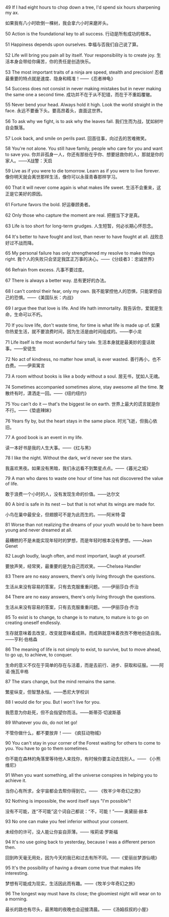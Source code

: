 49 If I had eight hours to chop down a tree, I'd spend six hours sharpening my ax.

如果我有八小时砍倒一棵树，我会拿六小时来磨斧头。

50 Action is the foundational key to all success.
行动是所有成功的根本。

51 Happiness depends upon ourselves.
幸福与否我们自己说了算。

52 Life will bring you pain all by itself. Your responsibility is to create joy.
生活本身会带给你痛苦，你的责任是创造快乐。

53 The most important traits of a ninja are speed, stealth and precision!
忍者最重要的特点就是速度、隐身和精准！——《忍者神龟》

54 Success does not consist in never making mistakes but in never making the same one a second time.
成功并不在于从不犯错，而在于不重蹈覆辙。

55 Never bend your head. Always hold it high. Look the world straight in the face.
永远不要垂下头。要高昂着头，直面这世界。

56 To ask why we fight, is to ask why the leaves fall.
我们生而为战，犹如树叶自会飘落。

57 Look back, and smile on perils past.
回首往事，向过去的苦难微笑。

58 You're not alone. You still have family, people who care for you and want to save you.
你并非孤身一人，你还有那些在乎你、想要拯救你的人，那就是你的家人。——X战警：天启

59 Live as if you were to die tomorrow. Learn as if you were to live forever.
像你明天就会离世那样生活，像你可以永葆青春那样学习。

60 That it will never come again is what makes life sweet.
生活不会重来，这正是它美好的原因。

61 Fortune favors the bold.
好运眷顾勇者。

62 Only those who capture the moment are real.
把握当下才是真。

63 Life is too short for long-term grudges.
人生短暂，何必长期心怀怨念。

64 It's better to have fought and lost, than never to have fought at all.
战败总好过不战而降。

65 My personal failure has only strengthened my resolve to make things right.
我个人的失败只会坚定我匡正万事的决心。——《分歧者3：忠诚世界》

66 Refrain from excess.
凡事不要过度。

67 There is always a better way.
总有更好的办法。

68 I can't control their fear, only my own.
我不能掌控他人的恐惧，只能掌控自己的恐惧。——《美国队长：内战》

69 I argue thee that love is life. And life hath immortality.
我告诉你，爱就是生命，生命可以不朽。

70 If you love life, don't waste time, for time is what life is made up of.
如果你热爱生活，就不要浪费时间，因为生活是由时间组成的。——李小龙

71 Life itself is the most wonderful fairy tale.
生活本身就是最美妙的童话故事。——安徒生

72 No act of kindness, no matter how small, is ever wasted.
善行再小，也不白费。——伊索寓言

73 A room without books is like a body without a soul.
居无书，犹如人无魂。

74 Sometimes accompanied sometimes alone, stay awesome all the time.
聚散终有时，潇洒走一回。——《纽约纽约》

75 You can't do it — that's the biggest lie on earth.
世界上最大的谎言就是你不行。——《垫底辣妹》

76 Years fly by, but the heart stays in the same place.
时光飞逝，但我心依旧。



77 A good book is an event in my life.

读一本好书是我的人生大事。——《红与黑》



78 I like the night. Without the dark, we'd never see the stars.

我喜欢黑夜。如果没有黑暗，我们永远看不到繁星点点。——《暮光之城》



79 A man who dares to waste one hour of time has not discovered the value of life.

敢于浪费一个小时的人，没有发现生命的价值。——达尔文



80 A bird is safe in its nest — but that is not what its wings are made for.

小鸟在巢中最安全，但翅膀可不是为此而生的。——阿米特·雷



81 Worse than not realizing the dreams of your youth would be to have been young and never dreamed at all.

最糟糕的不是未能实现年轻时的梦想，而是年轻时根本没有梦想。——Jean Genet



82 Laugh loudly, laugh often, and most important, laugh at yourself.

要放声笑，经常笑，最重要的是为自己而欢笑。——Chelsea Handler



83 There are no easy answers, there's only living through the questions.

生活从来没有容易的答案，只有去克服重重问题。——伊丽莎白·乔治



84 There are no easy answers, there's only living through the questions.

生活从来没有容易的答案，只有去克服重重问题。——伊丽莎白·乔治



85 To exist is to change, to change is to mature, to mature is to go on creating oneself endlessly.

生存就意味着去改变，改变就意味着成熟，而成熟就意味着孜孜不倦地创造自我。——亨利·伯格森



86 The meaning of life is not simply to exist, to survive, but to move ahead, to go up, to achieve, to conquer.

生命的意义不仅在于简单的存在与活着，而是去前行、进步、获取和征服。——阿诺·施瓦辛格



87 The stars change, but the mind remains the same.

繁星纵变，但智慧永恒。——悉尼大学校训



88 I would die for you. But I won't live for you.

我愿意为你赴死，但不会指望你而活。——斯蒂芬·切波斯基



89 Whatever you do, do not let go!

不管你做什么，都不要放弃！—— 《疯狂动物城》



90 You can't stay in your corner of the Forest waiting for others to come to you. You have to go to them sometimes.

你不能在森林的角落里等待他人来找你，有时候你要主动去找别人。—— 《小熊维尼》



91 When you want something, all the universe conspires in helping you to achieve it.

当你心有所求，全宇宙都会去帮你得到它。—— 《牧羊少年奇幻之旅》



92 Nothing is impossible, the word itself says "I'm possible"!

没有不可能，连“不可能”这个词自己都说：“不，可能！”—— 奥黛丽·赫本



93 No one can make you feel inferior without your consent.

未经你的许可，没人能让你妄自菲薄。—— 埃莉诺·罗斯福



94 It's no use going back to yesterday, because I was a different person then.

回到昨天毫无用处，因为今天的我已和过去有所不同。——《爱丽丝梦游仙境》



95 It's the possibility of having a dream come true that makes life interesting.

梦想有可能成为现实，生活因此而有趣。——《牧羊少年奇幻之旅》



96 The longest way must have its close; the gloomiest night will wear on to a morning.

最长的路也有尽头，最黑暗的夜晚也会迎接清晨。——《汤姆叔叔的小屋》

